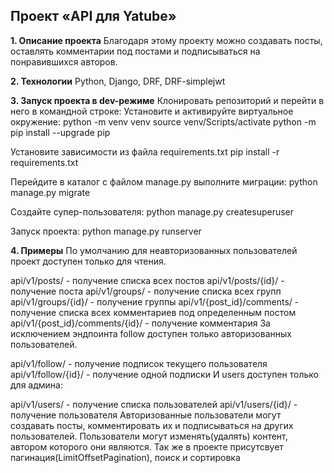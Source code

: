 ## Проект «API для Yatube»
**1. Описание проекта**
Благодаря этому проекту можно создавать посты, оставлять комментарии под постами и подписываться на понравившихся авторов.

**2. Технологии**
Python, Django, DRF, DRF-simplejwt

**3. Запуск проекта в dev-режиме**
Клонировать репозиторий и перейти в него в командной строке:
Установите и активируйте виртуальное окружение:
python -m venv venv
source venv/Scripts/activate
python -m pip install --upgrade pip

Установите зависимости из файла requirements.txt
pip install -r requirements.txt

Перейдите в каталог с файлом manage.py выполните миграции:
python manage.py migrate

Создайте супер-пользователя:
python manage.py createsuperuser

Запуск проекта:
python manage.py runserver

**4. Примеры**
По умолчанию для неавторизованных пользователей проект доступен только для чтения.

api/v1/posts/ - получение списка всех постов
api/v1/posts/{id}/ - получение поста
api/v1/groups/ - получение списка всех групп
api/v1/groups/{id}/ - получение группы
api/v1/{post_id}/comments/ - получение списка всех комментариев под определенным постом
api/v1/{post_id}/comments/{id}/ - получение комментария
За исключением эндпоинта follow доступен только авторизованных пользователей.

api/v1/follow/ - получение подписок текущего пользователя
api/v1/follow/{id}/ - получение одной подписки
И users доступен только для админа:

api/v1/users/ - получение списка пользователей
api/v1/users/{id}/ - получение пользователя
Авторизованные пользователи могут создавать посты, комментировать их и подписываться на других пользователей.
Пользователи могут изменять(удалять) контент, автором которого они являются. Так же в проекте присутсвует пагинация(LimitOffsetPagination), поиск и сортировка


